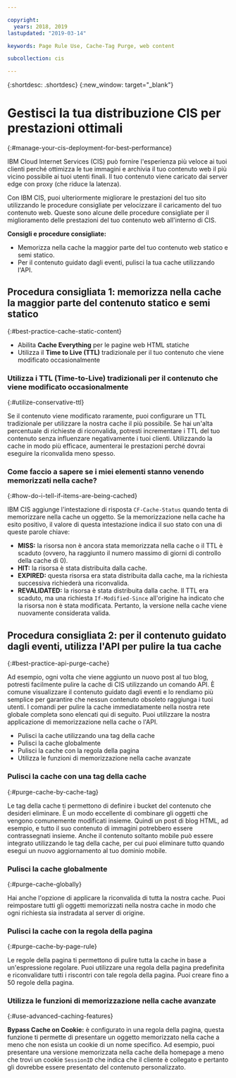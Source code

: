 ```yaml
---

copyright:
  years: 2018, 2019
lastupdated: "2019-03-14"

keywords: Page Rule Use, Cache-Tag Purge, web content

subcollection: cis

---
```


{:shortdesc: .shortdesc}
{:new_window: target="_blank"}


# Gestisci la tua distribuzione CIS per prestazioni ottimali
{:#manage-your-cis-deployment-for-best-performance}

IBM Cloud Internet Services (CIS) può fornire l'esperienza più veloce ai tuoi clienti perché ottimizza le tue immagini e archivia il tuo contenuto web il più vicino possibile ai tuoi utenti finali. Il tuo contenuto viene caricato dai server edge con proxy (che riduce la latenza).

Con IBM CIS, puoi ulteriormente migliorare le prestazioni del tuo sito utilizzando le procedure consigliate per velocizzare il caricamento del tuo contenuto web. Queste sono alcune delle procedure consigliate per il miglioramento delle prestazioni del tuo contenuto web all'interno di CIS.

**Consigli e procedure consigliate:**

 * Memorizza nella cache la maggior parte del tuo contenuto web statico e semi statico.
 * Per il contenuto guidato dagli eventi, pulisci la tua cache utilizzando l'API.
 
## Procedura consigliata 1: memorizza nella cache la maggior parte del contenuto statico e semi statico
{:#best-practice-cache-static-content}

  * Abilita **Cache Everything** per le pagine web HTML statiche
  * Utilizza il **Time to Live (TTL)** tradizionale per il tuo contenuto che viene modificato occasionalmente

### Utilizza i TTL (Time-to-Live) tradizionali per il contenuto che viene modificato occasionalmente
{:#utilize-conservative-ttl}

Se il contenuto viene modificato raramente, puoi configurare un TTL tradizionale per utilizzare la nostra cache il più possibile. Se hai un'alta percentuale di richieste di riconvalida, potresti incrementare i TTL del tuo contenuto senza influenzare negativamente i tuoi clienti. Utilizzando la cache in modo più efficace, aumenterai le prestazioni perché dovrai eseguire la riconvalida meno spesso.

### Come faccio a sapere se i miei elementi stanno venendo memorizzati nella cache?
{:#how-do-i-tell-if-items-are-being-cached}

IBM CIS aggiunge l'intestazione di risposta `CF-Cache-Status` quando tenta di memorizzare nella cache un oggetto. Se la memorizzazione nella cache ha esito positivo, il valore di questa intestazione indica il suo stato con una di queste parole chiave:

* **MISS:** la risorsa non è ancora stata memorizzata nella cache o il TTL è scaduto (ovvero, ha raggiunto il numero massimo di giorni di controllo della cache di 0).
* **HIT:** la risorsa è stata distribuita dalla cache.
* **EXPIRED:** questa risorsa era stata distribuita dalla cache, ma la richiesta successiva richiederà una riconvalida.
* **REVALIDATED:** la risorsa è stata distribuita dalla cache. Il TTL era scaduto, ma una richiesta `If-Modified-Since` all'origine ha indicato che la risorsa non è stata modificata. Pertanto, la versione nella cache viene nuovamente considerata valida.

## Procedura consigliata 2: per il contenuto guidato dagli eventi, utilizza l'API per pulire la tua cache
{:#best-practice-api-purge-cache}

Ad esempio, ogni volta che viene aggiunto un nuovo post al tuo blog, potresti facilmente pulire la cache di CIS utilizzando un comando API. È comune visualizzare il contenuto guidato dagli eventi e lo rendiamo più semplice per garantire che nessun contenuto obsoleto raggiunga i tuoi utenti. I comandi per pulire la cache immediatamente nella nostra rete globale completa sono elencati qui di seguito. Puoi utilizzare la nostra applicazione di memorizzazione nella cache o l'API.

  * Pulisci la cache utilizzando una tag della cache
  * Pulisci la cache globalmente
  * Pulisci la cache con la regola della pagina
  * Utilizza le funzioni di memorizzazione nella cache avanzate

### Pulisci la cache con una tag della cache
{:#purge-cache-by-cache-tag}

Le tag della cache ti permettono di definire i bucket del contenuto che desideri eliminare. È un modo eccellente di combinare gli oggetti che vengono comunemente modificati insieme. Quindi un post di blog HTML, ad esempio, e tutto il suo contenuto di immagini potrebbero essere contrassegnati insieme. Anche il contenuto soltanto mobile può essere integrato utilizzando le tag della cache, per cui puoi eliminare tutto quando esegui un nuovo aggiornamento al tuo dominio mobile.

### Pulisci la cache globalmente
{:#purge-cache-globally}

Hai anche l'opzione di applicare la riconvalida di tutta la nostra cache. Puoi reimpostare tutti gli oggetti memorizzati nella nostra cache in modo che ogni richiesta sia instradata al server di origine.

### Pulisci la cache con la regola della pagina
{:#purge-cache-by-page-rule}

Le regole della pagina ti permettono di pulire tutta la cache in base a un'espressione regolare. Puoi utilizzare una regola della pagina predefinita e riconvalidare tutti i riscontri con tale regola della pagina. Puoi creare fino a 50 regole della pagina.

### Utilizza le funzioni di memorizzazione nella cache avanzate
{:#use-advanced-caching-features}

**Bypass Cache on Cookie:** è configurato in una regola della pagina, questa funzione ti permette di presentare un oggetto memorizzato nella cache a meno che non esista un cookie di un nome specifico. Ad esempio, puoi presentare una versione memorizzata nella cache della homepage a meno che trovi un cookie `SessionID` che indica che il cliente è collegato e pertanto gli dovrebbe essere presentato del contenuto personalizzato.
